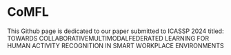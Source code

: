 # CoMFL
This Github page is dedicated to our paper submitted to ICASSP 2024 titled: TOWARDS COLLABORATIVEMULTIMODALFEDERATED LEARNING FOR HUMAN ACTIVITY RECOGNITION IN SMART WORKPLACE ENVIRONMENTS
